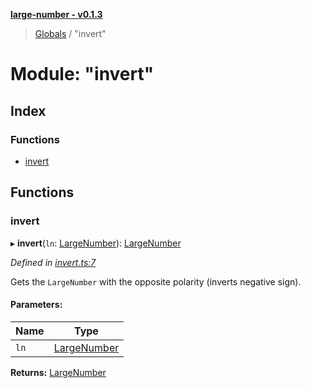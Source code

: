 **[large-number - v0.1.3](../README.md)**

> [Globals](../globals.md) / "invert"

# Module: "invert"

## Index

### Functions

* [invert](_invert_.md#invert)

## Functions

### invert

▸ **invert**(`ln`: [LargeNumber](../interfaces/_types_.largenumber.md)): [LargeNumber](../interfaces/_types_.largenumber.md)

*Defined in [invert.ts:7](https://github.com/zimmed/large-number/blob/1a6f6b7/src/invert.ts#L7)*

Gets the `LargeNumber` with the opposite polarity (inverts negative sign).

#### Parameters:

Name | Type |
------ | ------ |
`ln` | [LargeNumber](../interfaces/_types_.largenumber.md) |

**Returns:** [LargeNumber](../interfaces/_types_.largenumber.md)
